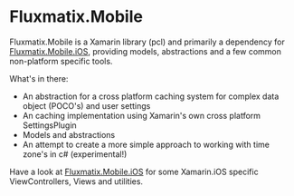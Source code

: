 # Fluxmatix.Mobile

Fluxmatix.Mobile is a Xamarin library (pcl) and primarily a dependency for [Fluxmatix.Mobile.iOS](https://github.com/Corstiaan84/Fluxmatix.Mobile.iOS), providing models, abstractions and a few common non-platform specific tools.

What's in there:

  * An abstraction for a cross platform caching system for complex data object (POCO's) and user settings
  * An caching implementation using Xamarin's own cross platform SettingsPlugin 
  * Models and abstractions
  * An attempt to create a more simple approach to working with time zone's in c# (experimental!)

  Have a look at [Fluxmatix.Mobile.iOS](https://github.com/Corstiaan84/Fluxmatix.Mobile.iOS) for some Xamarin.iOS specific ViewControllers, Views and utilities.